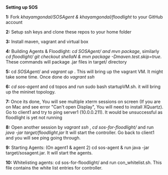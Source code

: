 **Setting up SOS** 

**1:** Fork _khayamgondal/SOSAgent & khayamgondal/floodlight_ to your GitHub account

**2:** Setup ssh keys and clone these repos to your home folder

**3:** Install maven, vagrant and virtual box

**4:** Building Agents & Floodlight: _cd SOSAgent/ and mvn package_, similarly _cd floodlight/ git checkout shellaN & mvn package -Dmaven.test.skip=true_. These commands will package .jar files in target/ directory

**5:** cd _SOSAgent_/ and _vagrant up_ . This will bring up the vagrant VM. It might take some time. Once done do _vagrant ssh_

**6:** _cd sos-agent_ and cd topos and run sudo bash startupVM.sh. it will  bring up the mininet topology.

**7:** Once its done, You will see multiple xterm sessions on screen (If you are on Mac and see error "Can't open Display", You will need to install XQuartz). Go to client1 and try to ping server1 (10.0.0.211). It would be unsuccessful as floodlight is yet not running

**8:** Open another session by _vagrant ssh_ , _cd sos-for-floodlight/_ and run _java -jar target/floodlight.jar_ It will start the controller. Go back to client1 and you will see ping going through. 

**9:** Starting Agents: (On agent1 & agent 2) cd sos-agent & run java -jar target/sosagent.jar. It 
will start the agents.

**10:** Whitelisting agents: cd sos-for-floodlight/ and run con_whitelist.sh. 
This file contains the white list entries for controller.


